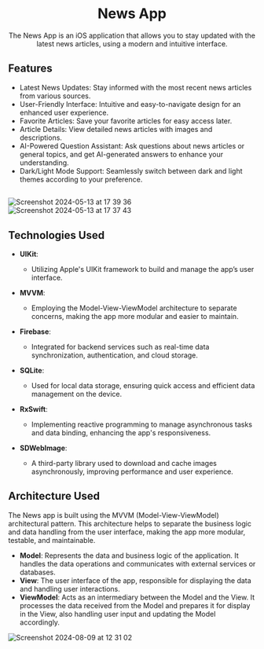  <h1 align="center">News App</h1>
<p align="center">
  The News App is an iOS application that allows you to stay updated with the latest news articles, using a modern and intuitive interface.
</p>

## Features

- Latest News Updates: Stay informed with the most recent news articles from various sources.
- User-Friendly Interface: Intuitive and easy-to-navigate design for an enhanced user experience.
- Favorite Articles: Save your favorite articles for easy access later.
- Article Details: View detailed news articles with images and descriptions.
- AI-Powered Question Assistant: Ask questions about news articles or general topics, and get AI-generated answers to enhance your understanding.
- Dark/Light Mode Support: Seamlessly switch between dark and light themes according to your preference.

##
![Screenshot 2024-05-13 at 17 39 36](https://github.com/ertekinbatuhan/News-App/assets/101355515/5e9f02c8-73c5-4006-86f1-24b11f90709a)
![Screenshot 2024-05-13 at 17 37 43](https://github.com/ertekinbatuhan/News-App/assets/101355515/f0c25cd1-f32b-49a1-882b-809fa308fa12)

## Technologies Used

- **UIKit**: 
  - Utilizing Apple's UIKit framework to build and manage the app’s user interface.
  
- **MVVM**: 
  - Employing the Model-View-ViewModel architecture to separate concerns, making the app more modular and easier to maintain.
  
- **Firebase**: 
  - Integrated for backend services such as real-time data synchronization, authentication, and cloud storage.
  
- **SQLite**: 
  - Used for local data storage, ensuring quick access and efficient data management on the device.
  
- **RxSwift**: 
  - Implementing reactive programming to manage asynchronous tasks and data binding, enhancing the app's responsiveness.
  
- **SDWebImage**: 
  - A third-party library used to download and cache images asynchronously, improving performance and user experience.
 
 ## Architecture Used 
The News app is built using the MVVM (Model-View-ViewModel) architectural pattern. This architecture helps to separate the business logic and data handling from the user interface, making the app more modular, testable, and maintainable.

- **Model**: Represents the data and business logic of the application. It handles the data operations and communicates with external services or databases.
- **View**: The user interface of the app, responsible for displaying the data and handling user interactions.
- **ViewModel**: Acts as an intermediary between the Model and the View. It processes the data received from the Model and prepares it for display in the View, also handling user input and updating the Model accordingly.

![Screenshot 2024-08-09 at 12 31 02](https://github.com/user-attachments/assets/f79044cc-7b40-4d2f-abc1-716dd6384964)
